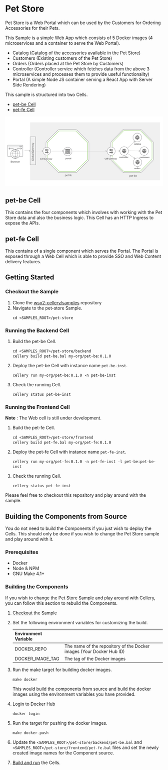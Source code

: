 Pet Store
=========

Pet Store is a Web Portal which can be used by the Customers for Ordering Accessories for their Pets.

This Sample is a simple Web App which consists of 5 Docker images (4 microservices and a container to serve the Web Portal).

* Catalog (Catalog of the accessories available in the Pet Store)
* Customers (Existing customers of the Pet Store)
* Orders (Orders placed at the Pet Store by Customers)
* Controller (Controller service which fetches data from the above 3 microservices and processes them to provide useful functionality)
* Portal (A simple Node JS container serving a React App with Server Side Rendering)

This sample is structured into two Cells.

* [pet-be Cell](#pet-be-cell)
* [pet-fe Cell](#pet-fe-cell)

![Pet Store Cell Architecture Diagram](../docs/images/architecture.jpg)

## pet-be Cell

This contains the four components which involves with working with the Pet Store data and also the business logic. This Cell has an HTTP Ingress to expose the APIs.

## pet-fe Cell

This contains of a single component which serves the Portal. The Portal is exposed through a Web Cell which is able to provide SSO and Web Content delivery features.

## Getting Started

### Checkout the Sample

1. Clone the [wso2-cellery/samples](https://github.com/wso2-cellery/samples) repository
2. Navigate to the pet-store Sample.
   ```
   cd <SAMPLES_ROOT>/pet-store
   ```

### Running the Backend Cell

1. Build the pet-be Cell.
   ```
   cd <SAMPLES_ROOT>/pet-store/backend
   cellery build pet-be.bal my-org/pet-be:0.1.0
   ```
2. Deploy the pet-be Cell with instance name `pet-be-inst`.
   ```
   cellery run my-org/pet-be:0.1.0 -n pet-be-inst
   ```
3. Check the running Cell.
   ```
   cellery status pet-be-inst
   ```

### Running the Frontend Cell

**Note** : The Web cell is still under development.

1. Build the pet-fe Cell.
   ```
   cd <SAMPLES_ROOT>/pet-store/frontend
   cellery build pet-fe.bal my-org/pet-fe:0.1.0
   ```
2. Deploy the pet-fe Cell with instance name `pet-fe-inst`.
   ```
   cellery run my-org/pet-fe:0.1.0 -n pet-fe-inst -l pet-be:pet-be-inst
   ```
3. Check the running Cell.
   ```
   cellery status pet-fe-inst
   ```

Please feel free to checkout this repository and play around with the sample.

## Building the Components from Source

You do not need to build the Components if you just wish to deploy the Cells. This should only be done if you wish to change the Pet Store sample and play around with it.

### Prerequisites

* Docker
* Node & NPM
* GNU Make 4.1+

### Building the Components

If you wish to change the Pet Store Sample and play around with Cellery, you can follow this section to rebuild the Components.

1. [Checkout](#checkout-the-sample) the Sample
2. Set the following environment variables for customizing the build.

   | Environment Variable  |                                                                       |
   |-----------------------|-----------------------------------------------------------------------|
   | DOCKER_REPO           | The name of the repository of the Docker images (Your Docker Hub ID)  |
   | DOCKER_IMAGE_TAG      | The tag of the Docker images                                          |

3. Run the make target for building docker images.
   ```
   make docker
   ```
   This would build the components from source and build the docker images using the environment variables you have provided.
4. Login to Docker Hub
   ```
   docker login
   ```
5. Run the target for pushing the docker images.
   ```
   make docker-push
   ```
6. Update the `<SAMPLES_ROOT>/pet-store/backend/pet-be.bal` and `<SAMPLES_ROOT>/pet-store/frontend/pet-fe.bal` files and set the newly created image names for the Component source.
7. [Build and run](#getting-started) the Cells.
